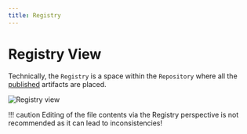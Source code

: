 ```yaml
---
title: Registry
---
```


Registry View
===

Technically, the `Registry` is a space within the `Repository` where all the [published](../../../concepts/publishing/) artifacts are placed.

![Registry view](../../../images/ide_view_registry.png)

!!! caution 
	Editing of the file contents via the Registry perspective is not recommended as it can lead to inconsistencies!
